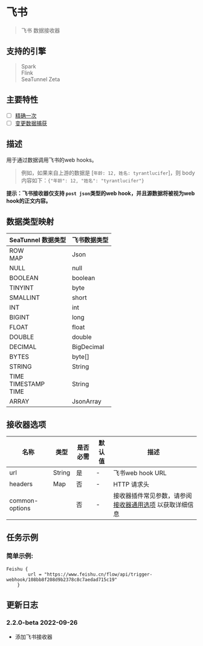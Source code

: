 # 飞书

> 飞书 数据接收器

## 支持的引擎

> Spark<br/>
> Flink<br/>
> SeaTunnel Zeta<br/>

## 主要特性

- [ ] [精确一次](../../concept/connector-v2-features.md)
- [ ] [变更数据捕获](../../concept/connector-v2-features.md)

## 描述

用于通过数据调用飞书的web hooks。

> 例如，如果来自上游的数据是 [`年龄: 12, 姓名: tyrantlucifer`]，则 body 内容如下：`{"年龄": 12, "姓名": "tyrantlucifer"}`

**提示：飞书接收器仅支持 `post json`类型的web hook，并且源数据将被视为web hook的正文内容。**

## 数据类型映射

|     SeaTunnel 数据类型     | 飞书数据类型   |
|-----------------------------|------------------|
| ROW<br/>MAP                 | Json             |
| NULL                        | null             |
| BOOLEAN                     | boolean          |
| TINYINT                     | byte             |
| SMALLINT                    | short            |
| INT                         | int              |
| BIGINT                      | long             |
| FLOAT                       | float            |
| DOUBLE                      | double           |
| DECIMAL                     | BigDecimal       |
| BYTES                       | byte[]           |
| STRING                      | String           |
| TIME<br/>TIMESTAMP<br/>TIME | String           |
| ARRAY                       | JsonArray        |

## 接收器选项

|      名称      |  类型  | 是否必需 | 默认值 |                                             描述                                             |
|----------------|--------|----------|---------|-------------------------------------------------------------------------------------------------|
| url            | String | 是       | -       | 飞书web hook URL                                                                              |
| headers        | Map    | 否       | -       | HTTP 请求头                                                                                    |
| common-options |        | 否       | -       | 接收器插件常见参数，请参阅 [接收器通用选项](common-options.md) 以获取详细信息 |

## 任务示例

### 简单示例:

```hocon
Feishu {
        url = "https://www.feishu.cn/flow/api/trigger-webhook/108bb8f208d9b2378c8c7aedad715c19"
    }
```

## 更新日志

### 2.2.0-beta 2022-09-26

- 添加飞书接收器